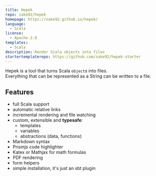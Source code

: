 ```yaml
---
title: Hepek
repo: sake92/hepek
homepage: https://sake92.github.io/hepek/
language:
  - Scala
license:
  - Apache-2.0
templates:
  - Scala
description: Render Scala objects into files
startertemplaterepo: https://github.com/sake92/hepek-starter
---
```


Hepek is a tool that turns Scala `object`s into files.  
Everything that can be represented as a String can be written to a file.

## Features

- full Scala support
- automatic relative links
- incremental rendering and file watching
- custom, extensible and **typesafe**:
  - templates
  - variables
  - abstractions (data, functions)
- Markdown syntax
- Prismjs code highlighter
- Katex or Mathjax for math formulas
- PDF rendering
- form helpers
- simple installation, it's just an sbt plugin
